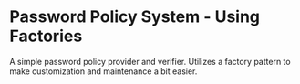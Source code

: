 # Password Policy System - Using Factories
A simple password policy provider and verifier. Utilizes a factory pattern to make customization and maintenance a bit easier.
